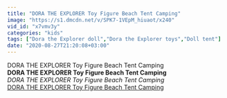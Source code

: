 ```yaml
---
title: "DORA THE EXPLORER Toy Figure Beach Tent Camping"
image: "https://s1.dmcdn.net/v/SPK7-1VEpM_hiuaot/x240"
vid_id: "x7vmv3y"
categories: "kids"
tags: ["Dora the Explorer doll","Dora the Explorer toys","Doll tent"]
date: "2020-08-27T21:20:08+03:00"
---
```

DORA THE EXPLORER Toy Figure Beach Tent Camping<br><b>DORA THE EXPLORER Toy Figure Beach Tent Camping</b><br> <i>DORA THE EXPLORER Toy Figure Beach Tent Camping</i><br> <u>DORA THE EXPLORER Toy Figure Beach Tent Camping</u>
